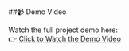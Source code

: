##📹 Demo Video

Watch the full project demo here:  
👉 [Click to Watch the Demo Video](https://drive.google.com/file/d/1v9N8vNCTLeHpce8STCX94sqiFW81EBLW/view?usp=sharing)

